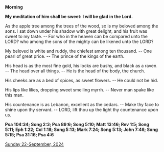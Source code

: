 **Morning**

**My meditation of him shall be sweet: I will be glad in the Lord.**
 
As the apple tree among the trees of the wood, so is my beloved among the sons. I sat down under his shadow with great delight, and his fruit was sweet to my taste. -- For who in the heaven can be compared unto the LORD? who among the sons of the mighty can be likened unto the LORD?
 
My beloved is white and ruddy, the chiefest among ten thousand. -- One pearl of great price. -- The prince of the kings of the earth.
 
His head is as the most fine gold, his locks are bushy, and black as a raven. -- The head over all things. -- He is the head of the body, the church.
 
His cheeks are as a bed of spices, as sweet flowers. -- He could not be hid.
 
His lips like lilies, dropping sweet smelling myrrh. -- Never man spake like this man.
 
His countenance is as Lebanon, excellent as the cedars. -- Make thy face to shine upon thy servant. -- LORD, lift thou up the light thy countenance upon us.  

**Psa 104:34; Song 2:3; Psa 89:6; Song 5:10; Matt 13:46; Rev 1:5; Song 5:11; Eph 1:22; Col 1:18; Song 5:13; Mark 7:24; Song 5:13; John 7:46; Song 5:15; Psa 31:16; Psa 4:6**

[Sunday 22-September, 2024](https://t.me/daily_light)
